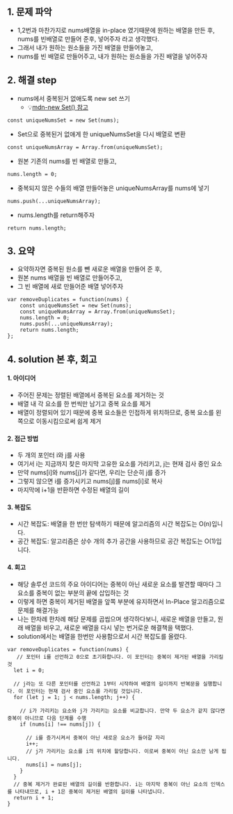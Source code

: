 ​​
## 1. 문제 파악
- 1,2번과 마찬가지로 nums배열을 in-place 였기때문에 원하는 배열을 만든 후, nums를 빈배열로 만들어 준후, 넣어주자 라고 생각했다.
- 그래서 내가 원하는 원소들을 가진 배열을 만들어놓고,
- nums를 빈 배열로 만들어주고, 내가 원하는 원소들을 가진 배열을 넣어주자

## 2. 해결 step
- nums에서 중복된거 없애도록 new set 쓰기
    - 💡[mdn-new Set() 참고](https://developer.mozilla.org/en-US/docs/Web/JavaScript/Reference/Global_Objects/Set/Set)
```
const uniqueNumsSet = new Set(nums); 
```
- Set으로 중복된거 없애게 한 uniqueNumsSet을 다시 배열로 변환
```
const uniqueNumsArray = Array.from(uniqueNumsSet);
```
- 원본 기존의 nums를 빈 배열로 만들고,
```
nums.length = 0; 
```
- 중복되지 않은 수들의 배열 만들어놓은 uniqueNumsArray를 nums에 넣기
```
nums.push(...uniqueNumsArray); 
```
- nums.length를 return해주자
```
return nums.length;
``````

## 3. 요약
- 요약하자면 중복된 원소를 뺀 새로운 배열을 만들어 준 후,
- 원본 nums 배열을 빈 배열로 만들어주고,
- 그 빈 배열에 새로 만들어준 배열 넣어주자

```
var removeDuplicates = function(nums) {
    const uniqueNumsSet = new Set(nums); 
    const uniqueNumsArray = Array.from(uniqueNumsSet);
    nums.length = 0; 
    nums.push(...uniqueNumsArray); 
    return nums.length;
};
```

## 4. solution 본 후, 회고
#### 1. 아이디어
- 주어진 문제는 정렬된 배열에서 중복된 요소를 제거하는 것
- 배열 내 각 요소를 한 번씩만 남기고 중복 요소를 제거
- 배열이 정렬되어 있기 때문에 중복 요소들은 인접하게 위치하므로, 중복 요소를 왼쪽으로 이동시킴으로써 쉽게 제거
#### 2. 접근 방법
- 두 개의 포인터 i와 j를 사용
- 여기서 i는 지금까지 찾은 마지막 고유한 요소를 가리키고, j는 현재 검사 중인 요소
- 만약 nums[i]와 nums[j]가 같다면, 우리는 단순히 j를 증가
- 그렇지 않으면 i를 증가시키고 nums[j]를 nums[i]로 복사
- 마지막에 i+1을 반환하면 수정된 배열의 길이
#### 3. 복잡도
- 시간 복잡도: 배열을 한 번만 탐색하기 때문에 알고리즘의 시간 복잡도는 O(n)입니다.
- 공간 복잡도: 알고리즘은 상수 개의 추가 공간을 사용하므로 공간 복잡도는 O(1)입니다.

#### 4. 회고
- 해당 솔루션 코드의 주요 아이디어는 중복이 아닌 새로운 요소를 발견할 때마다 그 요소를 중복이 없는 부분의 끝에 삽입하는 것
- 이렇게 하면 중복이 제거된 배열을 앞쪽 부분에 유지하면서 In-Place 알고리즘으로 문제를 해결가능
- 나는 한차례 한차례 해당 문제를 곱씹으며 생각하다보니, 새로운 배열을 만들고, 원래 배열을 비우고, 새로운 배열을 다시 넣는 번거로운 해결책을 택했다.
- solution에서는 배열을 한번만 사용함으로서 시간 복잡도를 올렸다.

```
var removeDuplicates = function(nums) {
   // 포인터 i를 선언하고 0으로 초기화합니다. 이 포인터는 중복이 제거된 배열을 가리킬 것
  let i = 0;

  // j라는 또 다른 포인터를 선언하고 1부터 시작하여 배열의 길이까지 반복문을 실행합니다. 이 포인터는 현재 검사 중인 요소를 가리킬 것입니다.
  for (let j = 1; j < nums.length; j++) {

    // i가 가리키는 요소와 j가 가리키는 요소를 비교합니다. 만약 두 요소가 같지 않다면 중복이 아니므로 다음 단계를 수행
    if (nums[i] !== nums[j]) {

      // i를 증가시켜서 중복이 아닌 새로운 요소가 들어갈 자리
      i++;
      // j가 가리키는 요소를 i의 위치에 할당합니다. 이로써 중복이 아닌 요소만 남게 됩니다.
      nums[i] = nums[j];
    }
  }
  // 중복 제거가 완료된 배열의 길이를 반환합니다. i는 마지막 중복이 아닌 요소의 인덱스를 나타내므로, i + 1은 중복이 제거된 배열의 길이를 나타냅니다.
  return i + 1;
}

